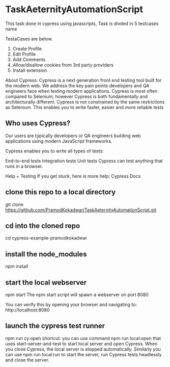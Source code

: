 # TaskAeternityAutomationScript

This task done in cypress using javascripts, Task is divded in 5 testcases name

TestaCases are below.
1. Create Profile
2. Edit Profile
3. Add Comments
4. Allow/disallow cookies from 3rd party providers
5. Install extension 
 

About Cypress:
Cypress is a next generation front end testing tool built for the modern web. We address the key pain points developers and QA engineers face when testing modern applications.
Cypress is most often compared to Selenium; however Cypress is both fundamentally and architecturally different. Cypress is not constrained by the same restrictions as Selenium.
This enables you to write faster, easier and more reliable tests

## Who uses Cypress?
Our users are typically developers or QA engineers building web applications using modern JavaScript frameworks.

Cypress enables you to write all types of tests:

End-to-end tests
Integration tests
Unit tests
Cypress can test anything that runs in a browser.


Help + Testing
If you get stuck, here is more help:
Cypress Docs
 

## clone this repo to a local directory
git clone  https://github.com/PramodKokadwar/TaskAeternityAutomationScript.git

## cd into the cloned repo
cd cypress-example-pramodkokadwar

## install the node_modules
npm install

## start the local webserver
npm start
The npm start script will spawn a webserver on port 8080  

You can verify this by opening your browser and navigating to: http://localhost:8080

## launch the cypress test runner
npm run cy:open
shortcut: you can use command npm run local:open that uses start-server-and-test to start local server and open Cypress. When you close Cypress, the local server is stopped automatically. Similarly you can use npm run local:run to start the server, run Cypress tests headlessly and close the server.
 

